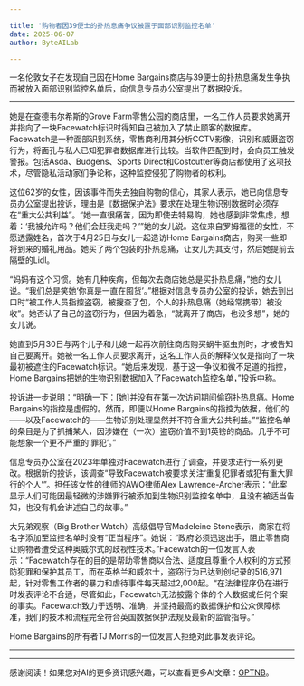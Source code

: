 ```yaml
---

title: '购物者因39便士的扑热息痛争议被置于面部识别监控名单'
date: 2025-06-07
author: ByteAILab

---
```


一名伦敦女子在发现自己因在Home Bargains商店与39便士的扑热息痛发生争执而被放入面部识别监控名单后，向信息专员办公室提出了数据投诉。

---
她是在查德韦尔希斯的Grove Farm零售公园的商店里，一名工作人员要求她离开并指向了一块Facewatch标识时得知自己被加入了禁止顾客的数据库。Facewatch是一种面部识别系统，零售商利用其分析CCTV影像，识别和威慑盗窃行为，将面孔与私人已知犯罪者数据库进行比较。当软件匹配到时，会向员工触发警报。包括Asda、Budgens、Sports Direct和Costcutter等商店都使用了这项技术，尽管隐私活动家们争论称，这种监控侵犯了购物者的权利。

这位62岁的女性，因该事件而失去独自购物的信心，其家人表示，她已向信息专员办公室提出投诉，理由是《数据保护法》要求在处理生物识别数据时必须存在“重大公共利益”。“她一直很痛苦，因为即使去特易购，她也感到非常焦虑，想着：‘我被允许吗？他们会赶我走吗？’”她的女儿说。这位来自罗姆福德的女性，不愿透露姓名，首次于4月25日与女儿一起造访Home Bargains商店，购买一些即将到来的婚礼用品。她买了两个包装的扑热息痛，让女儿为其支付，然后她提前去隔壁的Lidl。

“妈妈有这个习惯。她有几种疾病，但每次去商店她总是买扑热息痛，”她的女儿说。“我们总是笑她‘你真是一直在囤货’。”根据对信息专员办公室的投诉，她去到出口时“被工作人员指控盗窃，被搜查了包，个人的扑热息痛（她经常携带）被没收”。她否认了自己的盗窃行为，但因为着急，“就离开了商店，也没多想”，她的女儿说。

她直到5月30日与两个儿子和儿媳一起再次前往商店购买蜗牛驱虫剂时，才被告知自己要离开。她被一名工作人员要求离开，这名工作人员的解释仅仅是指向了一块最初被遮住的Facewatch标识。“她后来发现，基于这一争议和微不足道的指控，Home Bargains把她的生物识别数据加入了Facewatch监控名单，”投诉中称。

投诉进一步说明：“明确一下：[她]并没有在第一次访问期间偷窃扑热息痛。Home Bargains的指控是虚假的。然而，即便以Home Bargains的指控为依据，他们的——以及Facewatch的——生物识别处理显然并不符合重大公共利益。”“监控名单的条目是为了抓捕某人，因涉嫌在（一次）盗窃价值不到1英镑的商品。几乎不可能想象一个更不严重的‘罪犯’。”

信息专员办公室在2023年单独对Facewatch进行了调查，并要求进行一系列更改。根据新的投诉，该调查“导致Facewatch被要求关注‘重复犯罪者或犯有重大罪行的个人’”。担任该女性的律师的AWO律师Alex Lawrence-Archer表示：“此案显示人们可能因最轻微的涉嫌罪行被添加到生物识别监控名单中，且没有被适当告知，也没有机会讲述自己的故事。”

大兄弟观察（Big Brother Watch）高级倡导官Madeleine Stone表示，商家在将名字添加至监控名单时没有“正当程序”。她说：“政府必须迅速出手，阻止零售商让购物者遭受这种奥威尔式的歧视性技术。”Facewatch的一位发言人表示：“Facewatch存在的目的是帮助零售商以合法、适度且尊重个人权利的方式预防犯罪和保护其员工，而在英格兰和威尔士，盗窃行为已达到创纪录的516,971起，针对零售工作者的暴力和虐待事件每天超过2,000起。“在法律程序仍在进行时发表评论不合适，尽管如此，Facewatch无法披露个体的个人数据或任何个案的事实。Facewatch致力于透明、准确，并坚持最高的数据保护和公众保障标准，我们的技术和流程完全符合英国数据保护法规及最新的监管指导。”

Home Bargains的所有者TJ Morris的一位发言人拒绝对此事发表评论。

---
---
感谢阅读！如果您对AI的更多资讯感兴趣，可以查看更多AI文章：[GPTNB](https://gptnb.com)。
